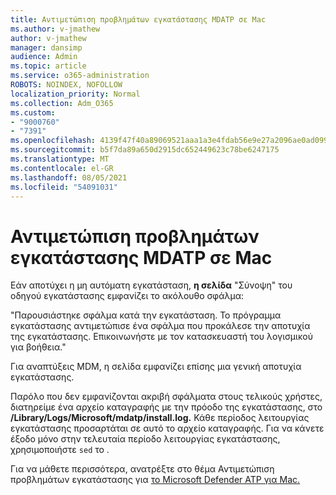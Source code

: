 ```yaml
---
title: Αντιμετώπιση προβλημάτων εγκατάστασης MDATP σε Mac
ms.author: v-jmathew
author: v-jmathew
manager: dansimp
audience: Admin
ms.topic: article
ms.service: o365-administration
ROBOTS: NOINDEX, NOFOLLOW
localization_priority: Normal
ms.collection: Adm_O365
ms.custom:
- "9000760"
- "7391"
ms.openlocfilehash: 4139f47f40a89069521aaa1a3e4fdab56e9e27a2096ae0ad099be827f60d51fc
ms.sourcegitcommit: b5f7da89a650d2915dc652449623c78be6247175
ms.translationtype: MT
ms.contentlocale: el-GR
ms.lasthandoff: 08/05/2021
ms.locfileid: "54091031"
---
```

# <a name="troubleshoot-mdatp-installation-problems-on-a-mac"></a>Αντιμετώπιση προβλημάτων εγκατάστασης MDATP σε Mac

Εάν αποτύχει η μη αυτόματη εγκατάσταση, **η σελίδα** "Σύνοψη" του οδηγού εγκατάστασης εμφανίζει το ακόλουθο σφάλμα:

"Παρουσιάστηκε σφάλμα κατά την εγκατάσταση. Το πρόγραμμα εγκατάστασης αντιμετώπισε ένα σφάλμα που προκάλεσε την αποτυχία της εγκατάστασης. Επικοινωνήστε με τον κατασκευαστή του λογισμικού για βοήθεια."

Για αναπτύξεις MDM, η σελίδα εμφανίζει επίσης μια γενική αποτυχία εγκατάστασης.

Παρόλο που δεν εμφανίζονται ακριβή σφάλματα στους τελικούς χρήστες, διατηρείμε ένα αρχείο καταγραφής με την πρόοδο της εγκατάστασης, στο **/Library/Logs/Microsoft/mdatp/install.log.** Κάθε περίοδος λειτουργίας εγκατάστασης προσαρτάται σε αυτό το αρχείο καταγραφής. Για να κάνετε έξοδο μόνο στην τελευταία περίοδο λειτουργίας εγκατάστασης, χρησιμοποιήστε `sed` το .

Για να μάθετε περισσότερα, ανατρέξτε στο θέμα Αντιμετώπιση προβλημάτων εγκατάστασης για [το Microsoft Defender ATP για Mac.](https://go.microsoft.com/fwlink/?linkid=2144615)
